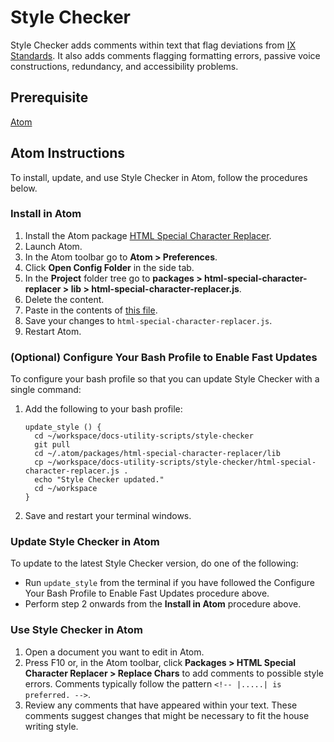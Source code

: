 # Style Checker

Style Checker adds comments within text that flag deviations from [IX Standards](https://confluence.eng.vmware.com/display/public/IXCS/IX+Content+Standards). 
It also adds comments flagging formatting errors, passive voice constructions, redundancy, and accessibility problems.


## Prerequisite

[Atom](https://atom.io/)


## Atom Instructions

To install, update, and use Style Checker in Atom, follow the procedures below.


### Install in Atom

  1. Install the Atom package [HTML Special Character Replacer](https://atom.io/packages/html-special-character-replacer).
  1. Launch Atom.
  1. In the Atom toolbar go to **Atom > Preferences**.
  1. Click **Open Config Folder** in the side tab.
  1. In the **Project** folder tree go to **packages > html-special-character-replacer > lib > html-special-character-replacer.js**.
  1. Delete the content.
  1. Paste in the contents of [this file](https://github.com/pivotal-cf-experimental/docs-utility-scripts/blob/master/style-checker/html-special-character-replacer.js).
  1. Save your changes to `html-special-character-replacer.js`.
  1. Restart Atom.


### (Optional) Configure Your Bash Profile to Enable Fast Updates

To configure your bash profile so that you can update Style Checker with a single command:

1. Add the following to your bash profile:
  
    ```
    update_style () {
      cd ~/workspace/docs-utility-scripts/style-checker
      git pull
      cd ~/.atom/packages/html-special-character-replacer/lib
      cp ~/workspace/docs-utility-scripts/style-checker/html-special-character-replacer.js .
      echo "Style Checker updated."
      cd ~/workspace
    }
    ```
 
1. Save and restart your terminal windows.


### Update Style Checker in Atom

To update to the latest Style Checker version, do one of the following:

* Run `update_style` from the terminal if you have followed the Configure Your Bash Profile to Enable Fast Updates procedure above.
* Perform step 2 onwards from the **Install in Atom** procedure above.


### Use Style Checker in Atom

1. Open a document you want to edit in Atom.
1. Press F10 or, in the Atom toolbar, click **Packages > HTML Special Character Replacer > Replace Chars** to add comments to possible style errors. Comments typically follow the pattern `<!-- |.....| is preferred. -->`.
1. Review any comments that have appeared within your text. These comments suggest changes that might be necessary to fit the house writing style.
